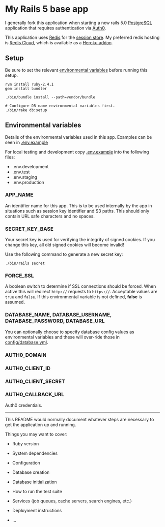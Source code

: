 # My Rails 5 base app

I generally fork this application when starting a new rails 5.0
[PostgreSQL](https://www.postgresql.org/) application
that requires authentication via [Auth0](https://auth0.com/).

This application uses [Redis](https://redis.io/) for the [session store](config/initializers/session_store.rb).
My preferred redis hosting is [Redis Cloud](https://redislabs.com/), which is available as a
[Heroku addon](https://elements.heroku.com/addons/rediscloud).

## Setup

Be sure to set the relevant [environmental variables](#env-vars) before running this setup.

```shell
rvm install ruby-2.4.1
gem install bundler

./bin/bundle install --path=vendor/bundle

# Configure DB name environmental variables first.
./bin/rake db:setup
```

## <a name="env-vars"></a>Environmental variables

Details of the environmental variables used in this app. Examples can be seen in [.env.example](.env.example)

For local testing and development copy [.env.example](.env.example) into the following files:

* .env.development
* .env.test
* .env.staging
* .env.production


### APP_NAME

An identifier name for this app. This is to be used internally by the app
in situations such as session key identifier and S3 paths.
This should only contain URL safe characters and no spaces.

### SECRET_KEY_BASE

Your secret key is used for verifying the integrity of signed cookies.
If you change this key, all old signed cookies will become invalid!

Use the following command to generate a new secret key:

```shell 
./bin/rails secret 
``` 

### FORCE_SSL
A boolean switch to determine if SSL connections should be forced. When active this 
will redirect `http://` requests to `https://`.
Acceptable values are `true` and `false`. If this environmental variable is not
defined, **false** is assumed.

### DATABASE_NAME, DATABASE_USERNAME, DATABASE_PASSWORD, DATABASE_URL

You can optionally choose to specify database config values as environmental variables
and these will over-ride those in [config/database.yml](config/database.yml).


### AUTH0_DOMAIN
### AUTH0_CLIENT_ID
### AUTH0_CLIENT_SECRET
### AUTH0_CALLBACK_URL

Auth0 credentials.

---

This README would normally document whatever steps are necessary to get the
application up and running.

Things you may want to cover:

* Ruby version

* System dependencies

* Configuration

* Database creation

* Database initialization

* How to run the test suite

* Services (job queues, cache servers, search engines, etc.)

* Deployment instructions

* ...
